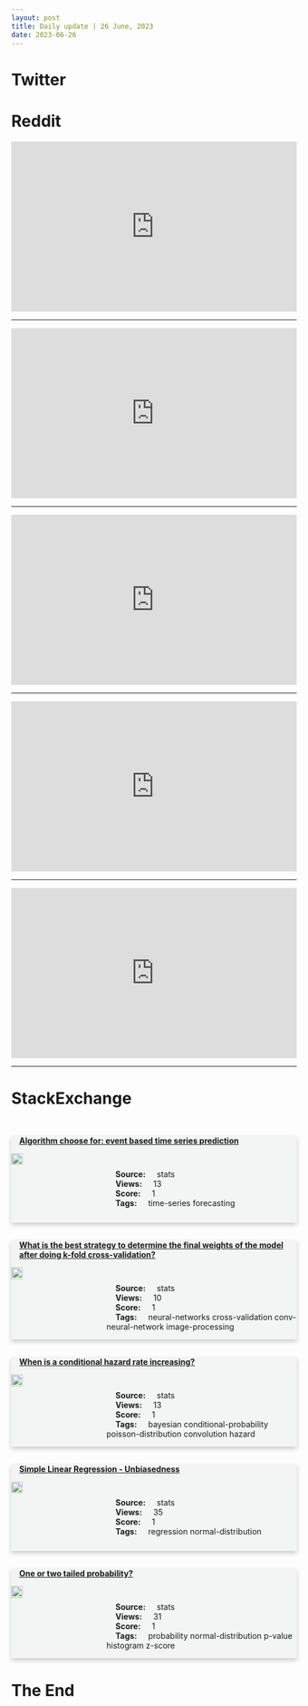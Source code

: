 ```yaml
---
layout: post
title: Daily update | 26 June, 2023
date: 2023-06-26
---
```


<script async src="https://platform.twitter.com/widgets.js" charset="utf-8"></script>


<script src='https://storage.ko-fi.com/cdn/scripts/overlay-widget.js'></script>
<script>
  kofiWidgetOverlay.draw('themldojo', {
    'type': 'floating-chat',
    'floating-chat.donateButton.text': 'Support me',
    'floating-chat.donateButton.background-color': '#f45d22',
    'floating-chat.donateButton.text-color': '#fff'
  });
</script>

# Twitter 

<blockquote class="twitter-tweet"><a href="https://twitter.com/Chain_GPT/status/1672937752630009856"></a></blockquote>

<blockquote class="twitter-tweet"><a href="https://twitter.com/RGVzoomin/status/1672860652392816642"></a></blockquote>

<blockquote class="twitter-tweet"><a href="https://twitter.com/Chain_GPT/status/1672937759437381632"></a></blockquote>

<blockquote class="twitter-tweet"><a href="https://twitter.com/svpino/status/1672937789615390721"></a></blockquote>

<blockquote class="twitter-tweet"><a href="https://twitter.com/gp_pulipaka/status/1672807079130591233"></a></blockquote>

<blockquote class="twitter-tweet"><a href="https://twitter.com/ylecun/status/1672772675775651842"></a></blockquote>

<blockquote class="twitter-tweet"><a href="https://twitter.com/ylecun/status/1672936073406627840"></a></blockquote>

<blockquote class="twitter-tweet"><a href="https://twitter.com/ylecun/status/1672934581543002112"></a></blockquote>

<blockquote class="twitter-tweet"><a href="https://twitter.com/TensorFlow/status/1673109146323894273"></a></blockquote>

<blockquote class="twitter-tweet"><a href="https://twitter.com/slashML/status/1672992471654055937"></a></blockquote>

# Reddit 

<iframe id="reddit-embed" src="https://www.redditmedia.com/r/datascience/comments/14ieyfs/vector_databases_101?ref_source=embed&amp;ref=share&amp;embed=true" sandbox="allow-scripts allow-same-origin allow-popups" style="border: none;" height="300" width="100%" scrolling="yes"></iframe>
<hr style="width:100%;text-align:left;margin-left:0">
<iframe id="reddit-embed" src="https://www.redditmedia.com/r/datascience/comments/14ivufl/why_is_there_no_interest_in_business_analytics?ref_source=embed&amp;ref=share&amp;embed=true" sandbox="allow-scripts allow-same-origin allow-popups" style="border: none;" height="300" width="100%" scrolling="yes"></iframe>
<hr style="width:100%;text-align:left;margin-left:0">
<iframe id="reddit-embed" src="https://www.redditmedia.com/r/MachineLearning/comments/14ionyi/additional_resources?ref_source=embed&amp;ref=share&amp;embed=true" sandbox="allow-scripts allow-same-origin allow-popups" style="border: none;" height="300" width="100%" scrolling="yes"></iframe>
<hr style="width:100%;text-align:left;margin-left:0">
<iframe id="reddit-embed" src="https://www.redditmedia.com/r/datascience/comments/14ij81x/so_wheres_everyone_pivoting?ref_source=embed&amp;ref=share&amp;embed=true" sandbox="allow-scripts allow-same-origin allow-popups" style="border: none;" height="300" width="100%" scrolling="yes"></iframe>
<hr style="width:100%;text-align:left;margin-left:0">
<iframe id="reddit-embed" src="https://www.redditmedia.com/r/MachineLearning/comments/14ipc5k/n_how_openais_unique_equity_compensation_works?ref_source=embed&amp;ref=share&amp;embed=true" sandbox="allow-scripts allow-same-origin allow-popups" style="border: none;" height="300" width="100%" scrolling="yes"></iframe>
<hr style="width:100%;text-align:left;margin-left:0">

<style>
.card {
box-shadow: 0 4px 8px 0 rgba(0,0,0,0.2);
transition: 0.3s;
width: 100%;
background-color: #F3F4F4;
}
p{
    margin-left:  3em;
    padding-top: 1em;
}
.part2{
    display: grid;
    grid-template-columns: 1fr 3fr;
}
h4{
    margin: 1em;
}

.card:hover {
box-shadow: 0 8px 16px 0 rgba(0,0,0,0.2);
}
b {
padding: 2px 16px;
}
</style>
  
# StackExchange 


  <br>
  <div class="card">
  <h4><a href='https://stats.stackexchange.com/questions/619664/algorithm-choose-for-event-based-time-series-prediction'>Algorithm choose for: event based time series prediction</a></h4> 
  <div class="part2">
      <img src="https://cdn.sstatic.net/Sites/stats/Img/apple-touch-icon@2.png?v=344f57aa10cc" alt="Img missing!" style="width:40%">
      <p><b>Source:</b> stats<br><b>Views:</b> 13<br><b>Score:</b> 1<br><b>Tags:</b> <span class="badge badge-dark">time-series</span> <span class="badge badge-dark">forecasting</span></p> 
  </div>
  </div>
      
  <br>
  <div class="card">
  <h4><a href='https://stats.stackexchange.com/questions/619688/what-is-the-best-strategy-to-determine-the-final-weights-of-the-model-after-doin'>What is the best strategy to determine the final weights of the model after doing k-fold cross-validation?</a></h4> 
  <div class="part2">
      <img src="https://cdn.sstatic.net/Sites/stats/Img/apple-touch-icon@2.png?v=344f57aa10cc" alt="Img missing!" style="width:40%">
      <p><b>Source:</b> stats<br><b>Views:</b> 10<br><b>Score:</b> 1<br><b>Tags:</b> <span class="badge badge-dark">neural-networks</span> <span class="badge badge-dark">cross-validation</span> <span class="badge badge-dark">conv-neural-network</span> <span class="badge badge-dark">image-processing</span></p> 
  </div>
  </div>
      
  <br>
  <div class="card">
  <h4><a href='https://stats.stackexchange.com/questions/619712/when-is-a-conditional-hazard-rate-increasing'>When is a conditional hazard rate increasing?</a></h4> 
  <div class="part2">
      <img src="https://cdn.sstatic.net/Sites/stats/Img/apple-touch-icon@2.png?v=344f57aa10cc" alt="Img missing!" style="width:40%">
      <p><b>Source:</b> stats<br><b>Views:</b> 13<br><b>Score:</b> 1<br><b>Tags:</b> <span class="badge badge-dark">bayesian</span> <span class="badge badge-dark">conditional-probability</span> <span class="badge badge-dark">poisson-distribution</span> <span class="badge badge-dark">convolution</span> <span class="badge badge-dark">hazard</span></p> 
  </div>
  </div>
      
  <br>
  <div class="card">
  <h4><a href='https://stats.stackexchange.com/questions/619672/simple-linear-regression-unbiasedness'>Simple Linear Regression - Unbiasedness</a></h4> 
  <div class="part2">
      <img src="https://cdn.sstatic.net/Sites/stats/Img/apple-touch-icon@2.png?v=344f57aa10cc" alt="Img missing!" style="width:40%">
      <p><b>Source:</b> stats<br><b>Views:</b> 35<br><b>Score:</b> 1<br><b>Tags:</b> <span class="badge badge-dark">regression</span> <span class="badge badge-dark">normal-distribution</span></p> 
  </div>
  </div>
      
  <br>
  <div class="card">
  <h4><a href='https://stats.stackexchange.com/questions/619687/one-or-two-tailed-probability'>One or two tailed probability?</a></h4> 
  <div class="part2">
      <img src="https://cdn.sstatic.net/Sites/stats/Img/apple-touch-icon@2.png?v=344f57aa10cc" alt="Img missing!" style="width:40%">
      <p><b>Source:</b> stats<br><b>Views:</b> 31<br><b>Score:</b> 1<br><b>Tags:</b> <span class="badge badge-dark">probability</span> <span class="badge badge-dark">normal-distribution</span> <span class="badge badge-dark">p-value</span> <span class="badge badge-dark">histogram</span> <span class="badge badge-dark">z-score</span></p> 
  </div>
  </div>
      
# The End